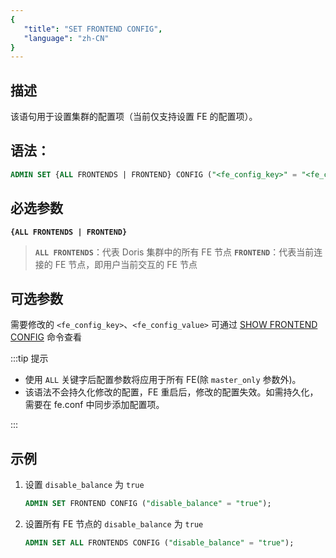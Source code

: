 ```yaml
---
{
   "title": "SET FRONTEND CONFIG",
   "language": "zh-CN"
}
---
```


## 描述

该语句用于设置集群的配置项（当前仅支持设置 FE 的配置项）。

## 语法：

```sql
ADMIN SET {ALL FRONTENDS | FRONTEND} CONFIG ("<fe_config_key>" = "<fe_config_value>")
```

## 必选参数
**`{ALL FRONTENDS | FRONTEND}`**

> **`ALL FRONTENDS`**：代表 Doris 集群中的所有 FE 节点
>**`FRONTEND`**：代表当前连接的 FE 节点，即用户当前交互的 FE 节点


## 可选参数
需要修改的 `<fe_config_key>`、`<fe_config_value>` 可通过 [SHOW FRONTEND CONFIG](./SHOW-FRONTEND-CONFIG) 命令查看

:::tip 提示

- 使用 `ALL` 关键字后配置参数将应用于所有 FE(除 `master_only` 参数外)。
- 该语法不会持久化修改的配置，FE 重启后，修改的配置失效。如需持久化，需要在 fe.conf 中同步添加配置项。

:::

## 示例

1. 设置 `disable_balance` 为 `true`

    ```sql
   ADMIN SET FRONTEND CONFIG ("disable_balance" = "true");
   ```

2. 设置所有 FE 节点的 `disable_balance` 为 `true`
   ```sql
   ADMIN SET ALL FRONTENDS CONFIG ("disable_balance" = "true");
   ```